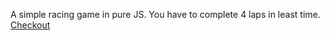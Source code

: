 A simple racing game in pure JS.
You have to complete 4 laps in least time.
[Checkout](https://racing-js.herokuapp.com)
